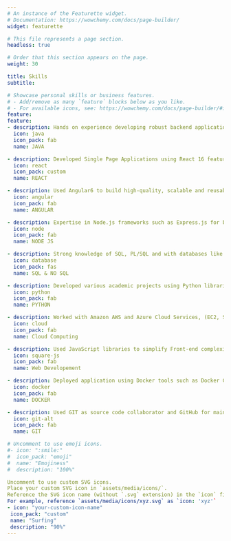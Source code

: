 ```yaml
---
# An instance of the Featurette widget.
# Documentation: https://wowchemy.com/docs/page-builder/
widget: featurette

# This file represents a page section.
headless: true

# Order that this section appears on the page.
weight: 30

title: Skills
subtitle:

# Showcase personal skills or business features.
# - Add/remove as many `feature` blocks below as you like.
# - For available icons, see: https://wowchemy.com/docs/page-builder/#icons
feature:
feature:
- description: Hands on experience developing robust backend application and microservices RESTFUL API using Java 1.8 and 1.11 technologies and framework such as Spring Boot, Hibernate, JUnit, Spring Data with build automation tools such as Maven and Gradle.
  icon: java
  icon_pack: fab
  name: JAVA

- description: Developed Single Page Applications using React 16 features such as react routers, Hooks, async & wait and libraries such as redux, Axios, Zod, Nextjs, Chakra UI.
  icon: react
  icon_pack: custom
  name: REACT

- description: Used Angular6 to build high-quality, scalable and reusable components and Front-end solution.
  icon: angular
  icon_pack: fab
  name: ANGULAR

- description: Expertise in Node.js frameworks such as Express.js for building web applications and Socket.io for real-time communication, also proficient in using Mongoose for working with MongoDB databases and OAuth 2.0 for authentication.
  icon: node
  icon_pack: fab
  name: NODE JS

- description: Strong knowledge of SQL, PL/SQL and with databases like Oracle, MySQL, and PostgreSQL and in In-Memory Databases like Redis and Memcached.
  icon: database
  icon_pack: fas
  name: SQL & NO SQL 

- description: Developed various academic projects using Python libraries such as NumPy and Pandas for data manipulation and analysis, Matplotlib for data visualization, and Scikit-learn for ML modeling, also proficient in using deep learning frameworks such as TensorFlow and Keras for neural network development
  icon: python
  icon_pack: fab
  name: PYTHON

- description: Worked with Amazon AWS and Azure Cloud Services, (EC2, S3, ECS, Beanstalk, EKS, CloudWatch, VPC, Azure App Service, Azure VM)
  icon: cloud
  icon_pack: fab
  name: Cloud Computing

- description: Used JavaScript libraries to simplify Front-end complexities such as jQuery, Typescript, D3js.
  icon: square-js
  icon_pack: fab
  name: Web Developement

- description: Deployed application using Docker tools such as Docker Compose for multi-container application deployments and Docker Swarm for orchestration, also proficient in using Kubernetes for managing containerized applications."
  icon: docker
  icon_pack: fab
  name: DOCKER

- description: Used GIT as source code collaborator and GitHub for maintaining code and documentation
  icon: git-alt
  icon_pack: fab
  name: GIT

# Uncomment to use emoji icons.
#- icon: ":smile:"
#  icon_pack: "emoji"
#  name: "Emojiness"
#  description: "100%"  

Uncomment to use custom SVG icons.
Place your custom SVG icon in `assets/media/icons/`.
Reference the SVG icon name (without `.svg` extension) in the `icon` field.
For example, reference `assets/media/icons/xyz.svg` as `icon: 'xyz'`
- icon: "your-custom-icon-name"
 icon_pack: "custom"
 name: "Surfing"
 description: "90%"
---
```

